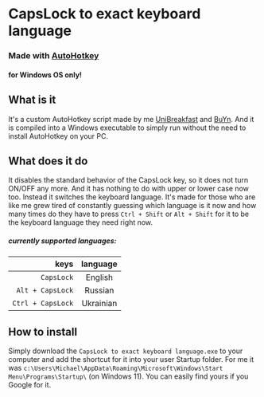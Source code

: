 # CapsLock to exact keyboard language
### Made with [AutoHotkey](https://www.autohotkey.com/)
#### for Windows OS only!

## What is it
It's a custom AutoHotkey script made by me [UniBreakfast](https://github.com/UniBreakfast) and [BuYn](https://github.com/Buyn).
And it is compiled into a Windows executable to simply run without the need to install AutoHotkey on your PC.

## What does it do
It disables the standard behavior of the CapsLock key, so it does not turn ON/OFF any more. And it has nothing to do with upper or lower case now too.
Instead it switches the keyboard language. It's made for those who are like me grew tired of constantly guessing which language is it now and how many times do they have to press `Ctrl + Shift` or `Alt + Shift` for it to be the keyboard language they need right now.

##### currently supported languages:

|       keys        |  language |
|------------------:|:---------:|
| `CapsLock`        |   English |
| `Alt + CapsLock`  |   Russian |
| `Ctrl + CapsLock` | Ukrainian |

## How to install
Simply download the `CapsLock to exact keyboard language.exe` to your computer and add the shortcut for it into your user Startup folder.
For me it was
```c:\Users\Michael\AppData\Roaming\Microsoft\Windows\Start Menu\Programs\Startup\```
(on Windows 11). You can easily find yours if you Google for it.
